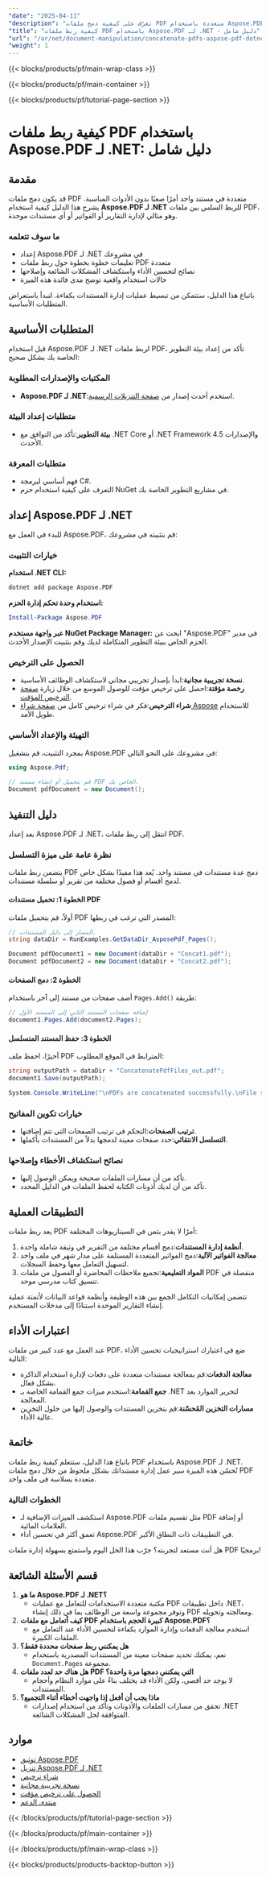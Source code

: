 ```yaml
---
"date": "2025-04-11"
"description": "تعرّف على كيفية دمج ملفات PDF متعددة باستخدام Aspose.PDF لـ .NET. يغطي هذا الدليل الشامل الإعداد والتنفيذ والتطبيقات العملية."
"title": "كيفية ربط ملفات PDF باستخدام Aspose.PDF لـ .NET - دليل شامل"
"url": "/ar/net/document-manipulation/concatenate-pdfs-aspose-pdf-dotnet-guide/"
"weight": 1
---
```


{{< blocks/products/pf/main-wrap-class >}}

{{< blocks/products/pf/main-container >}}

{{< blocks/products/pf/tutorial-page-section >}}


# كيفية ربط ملفات PDF باستخدام Aspose.PDF لـ .NET: دليل شامل

## مقدمة

قد يكون دمج ملفات PDF متعددة في مستند واحد أمرًا صعبًا بدون الأدوات المناسبة. يشرح هذا الدليل كيفية استخدام **Aspose.PDF لـ .NET** للربط السلس بين ملفات PDF، وهو مثالي لإدارة التقارير أو الفواتير أو أي مستندات موحدة.

### ما سوف تتعلمه

- إعداد Aspose.PDF لـ .NET في مشروعك
- تعليمات خطوة بخطوة حول ربط ملفات PDF متعددة
- نصائح لتحسين الأداء واستكشاف المشكلات الشائعة وإصلاحها
- حالات استخدام واقعية توضح مدى فائدة هذه الميزة

باتباع هذا الدليل، ستتمكن من تبسيط عمليات إدارة المستندات بكفاءة. لنبدأ باستعراض المتطلبات الأساسية.

## المتطلبات الأساسية

قبل استخدام Aspose.PDF لـ .NET لربط ملفات PDF، تأكد من إعداد بيئة التطوير الخاصة بك بشكل صحيح:

### المكتبات والإصدارات المطلوبة
- **Aspose.PDF لـ .NET**:استخدم أحدث إصدار من [صفحة التنزيلات الرسمية](https://releases.aspose.com/pdf/net/).
  
### متطلبات إعداد البيئة
- **بيئة التطوير**:تأكد من التوافق مع .NET Core أو .NET Framework 4.5 والإصدارات الأحدث.

### متطلبات المعرفة
- فهم أساسي لبرمجة C#.
- التعرف على كيفية استخدام حزم NuGet في مشاريع التطوير الخاصة بك.

## إعداد Aspose.PDF لـ .NET

للبدء في العمل مع Aspose.PDF، قم بتثبيته في مشروعك:

### خيارات التثبيت

**استخدام .NET CLI:**
```bash
dotnet add package Aspose.PDF
```

**استخدام وحدة تحكم إدارة الحزم:**
```powershell
Install-Package Aspose.PDF
```

**عبر واجهة مستخدم NuGet Package Manager:**
ابحث عن "Aspose.PDF" في مدير الحزم الخاص ببيئة التطوير المتكاملة لديك وقم بتثبيت الإصدار الأحدث.

### الحصول على الترخيص
- **نسخة تجريبية مجانية**:ابدأ بإصدار تجريبي مجاني لاستكشاف الوظائف الأساسية.
- **رخصة مؤقتة**:احصل على ترخيص مؤقت للوصول الموسع من خلال زيارة [صفحة الترخيص المؤقت](https://purchase.aspose.com/temporary-license/).
- **شراء الترخيص**:فكر في شراء ترخيص كامل من [صفحة شراء Aspose](https://purchase.aspose.com/buy) للاستخدام طويل الأمد.

### التهيئة والإعداد الأساسي

بمجرد التثبيت، قم بتشغيل Aspose.PDF في مشروعك على النحو التالي:
```csharp
using Aspose.Pdf;

// قم بتحميل أو إنشاء مستند PDF الخاص بك.
Document pdfDocument = new Document();
```

## دليل التنفيذ

بعد إعداد Aspose.PDF لـ .NET، انتقل إلى ربط ملفات PDF.

### نظرة عامة على ميزة التسلسل

يتضمن ربط ملفات PDF دمج عدة مستندات في مستند واحد. يُعد هذا مفيدًا بشكل خاص لدمج أقسام أو فصول مختلفة من تقرير أو سلسلة مستندات.

#### الخطوة 1: تحميل مستندات PDF

أولاً، قم بتحميل ملفات PDF المصدر التي ترغب في ربطها:
```csharp
// المسار إلى دليل المستندات.
string dataDir = RunExamples.GetDataDir_AsposePdf_Pages();

Document pdfDocument1 = new Document(dataDir + "Concat1.pdf");
Document pdfDocument2 = new Document(dataDir + "Concat2.pdf");
```

#### الخطوة 2: دمج الصفحات

أضف صفحات من مستند إلى آخر باستخدام `Pages.Add()` طريقة:
```csharp
// إضافة صفحات المستند الثاني إلى المستند الأول
document1.Pages.Add(document2.Pages);
```

#### الخطوة 3: حفظ المستند المتسلسل

أخيرًا، احفظ ملف PDF المترابط في الموقع المطلوب:
```csharp
string outputPath = dataDir + "ConcatenatePdfFiles_out.pdf";
document1.Save(outputPath);

System.Console.WriteLine("\nPDFs are concatenated successfully.\nFile saved at " + outputPath);
```

### خيارات تكوين المفاتيح

- **ترتيب الصفحات**:التحكم في ترتيب الصفحات التي تتم إضافتها.
- **التسلسل الانتقائي**:حدد صفحات معينة لدمجها بدلاً من المستندات بأكملها.

### نصائح استكشاف الأخطاء وإصلاحها

- تأكد من أن مسارات الملفات صحيحة ويمكن الوصول إليها.
- تأكد من أن لديك أذونات الكتابة لحفظ الملفات في الدليل المحدد.

## التطبيقات العملية

يعد ربط ملفات PDF أمرًا لا يقدر بثمن في السيناريوهات المختلفة:
1. **أنظمة إدارة المستندات**:دمج أقسام مختلفة من التقرير في وثيقة شاملة واحدة.
2. **معالجة الفواتير الآلية**:دمج الفواتير المتعددة المستلمة على مدار شهر في ملف واحد لتسهيل التعامل معها وحفظ السجلات.
3. **المواد التعليمية**:تجميع ملاحظات المحاضرة أو الفصول من ملفات PDF منفصلة في تنسيق كتاب مدرسي موحد.

تتضمن إمكانيات التكامل الجمع بين هذه الوظيفة وأنظمة قواعد البيانات لأتمتة عملية إنشاء التقارير الموحدة استنادًا إلى مدخلات المستخدم.

## اعتبارات الأداء

عند العمل مع عدد كبير من ملفات PDF، ضع في اعتبارك استراتيجيات تحسين الأداء التالية:
- **معالجة الدفعات**:قم بمعالجة مستندات متعددة على دفعات لإدارة استخدام الذاكرة بشكل فعال.
- **جمع القمامة**:استخدم ميزات جمع القمامة الخاصة بـ .NET لتحرير الموارد بعد المعالجة.
- **مسارات التخزين المُحسّنة**:قم بتخزين المستندات والوصول إليها من حلول التخزين عالية الأداء.

## خاتمة

باتباع هذا الدليل، ستتعلم كيفية ربط ملفات PDF باستخدام Aspose.PDF لـ .NET. تُحسّن هذه الميزة سير عمل إدارة مستنداتك بشكل ملحوظ من خلال دمج ملفات PDF متعددة بسلاسة في ملف واحد.

### الخطوات التالية
- استكشف الميزات الإضافية لـ Aspose.PDF مثل تقسيم ملفات PDF أو إضافة العلامات المائية.
- تعمق أكثر في تحسين أداء Aspose.PDF في التطبيقات ذات النطاق الأكبر.

هل أنت مستعد لتجربته؟ جرّب هذا الحل اليوم واستمتع بسهولة إدارة ملفات PDF برمجيًا!

## قسم الأسئلة الشائعة

1. **ما هو Aspose.PDF لـ .NET؟**
   - مكتبة متعددة الاستخدامات للتعامل مع عمليات PDF داخل تطبيقات .NET، وتوفر مجموعة واسعة من الوظائف بما في ذلك إنشاء PDF ومعالجته وتحويله.
2. **كيف أتعامل مع ملفات PDF كبيرة الحجم باستخدام Aspose.PDF؟**
   - استخدم معالجة الدفعات وإدارة الموارد بكفاءة لتحسين الأداء عند التعامل مع الملفات الكبيرة.
3. **هل يمكنني ربط صفحات محددة فقط؟**
   - نعم، يمكنك تحديد صفحات معينة من المستندات المصدرية باستخدام `Document.Pages` مجموعة.
4. **هل هناك حد لعدد ملفات PDF التي يمكنني دمجها مرة واحدة؟**
   - لا يوجد حد أقصى، ولكن الأداء قد يختلف بناءً على موارد النظام وأحجام المستندات.
5. **ماذا يجب أن أفعل إذا واجهت أخطاء أثناء التجميع؟**
   - تحقق من مسارات الملفات والأذونات وتأكد من استخدام إصدارات .NET المتوافقة لحل المشكلات الشائعة.

## موارد
- [توثيق Aspose.PDF](https://reference.aspose.com/pdf/net/)
- [تنزيل Aspose.PDF لـ .NET](https://releases.aspose.com/pdf/net/)
- [شراء ترخيص](https://purchase.aspose.com/buy)
- [نسخة تجريبية مجانية](https://releases.aspose.com/pdf/net/)
- [الحصول على ترخيص مؤقت](https://purchase.aspose.com/temporary-license/)
- [منتدى الدعم](https://forum.aspose.com/c/pdf/10)

{{< /blocks/products/pf/tutorial-page-section >}}

{{< /blocks/products/pf/main-container >}}

{{< /blocks/products/pf/main-wrap-class >}}

{{< blocks/products/products-backtop-button >}}
